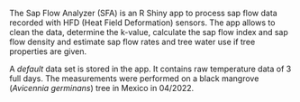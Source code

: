 
The Sap Flow Analyzer (SFA) is an R Shiny app to process sap flow data recorded with HFD (Heat Field Deformation) sensors. The app allows to clean the data, determine the k-value, calculate the sap flow index and sap flow density and estimate sap flow rates and tree water use if tree properties are given. 

A _default_ data set is stored in the app. It contains raw temperature data of 3 full days. The measurements were performed on a black mangrove (_Avicennia germinans_) tree in Mexico in 04/2022.
